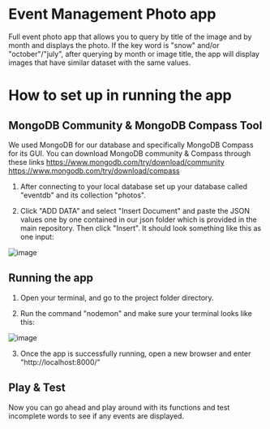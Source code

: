 # Event Management Photo app
 Full event photo app that allows you to query by title of the image and by month and displays the photo. If the key word is "snow" and/or "october"/"july", after querying by month or image title, the app will display images that have similar dataset with the same values.

# How to set up in running the app
## MongoDB Community & MongoDB Compass Tool
 We used MongoDB for our database and specifically MongoDB Compass for its GUI. You can download MongoDB community & Compass through these links 
https://www.mongodb.com/try/download/community https://www.mongodb.com/try/download/compass

1. After connecting to your local database set up your database called "eventdb" and its collection "photos".

2. Click "ADD DATA" and select "Insert Document" and paste the JSON values one by one contained in our json folder which is provided in the main repository. Then click "Insert". It should look something like this as one input:

![image](https://user-images.githubusercontent.com/40307623/168750087-e897d803-cf71-49ed-9bc7-a53cc4dc37bb.png)


## Running the app
1. Open your terminal, and go to the project folder directory. 

3. Run the command "nodemon" and make sure your terminal looks like this: 

![image](https://user-images.githubusercontent.com/40307623/168748323-fd55a778-cdc8-4459-96d3-9a6a2f871075.png)

3. Once the app is successfully running, open a new browser and enter "http://localhost:8000/"

## Play & Test
Now you can go ahead and play around with its functions and test incomplete words to see if any events are displayed. 
